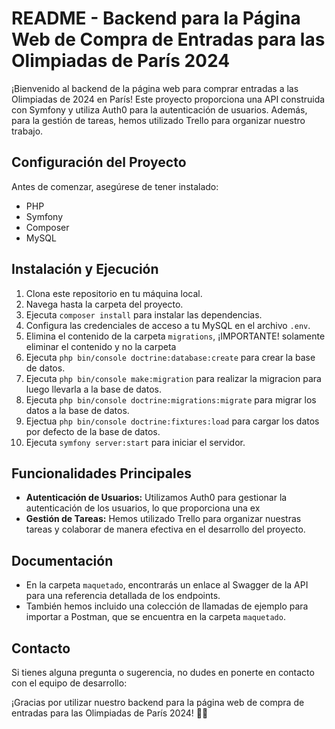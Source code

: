 # README - Backend para la Página Web de Compra de Entradas para las Olimpiadas de París 2024

¡Bienvenido al backend de la página web para comprar entradas a las Olimpiadas de 2024 en París! Este proyecto proporciona una API construida con Symfony y utiliza Auth0 para la autenticación de usuarios. Además, para la gestión de tareas, hemos utilizado Trello para organizar nuestro trabajo.

## Configuración del Proyecto

Antes de comenzar, asegúrese de tener instalado:

- PHP
- Symfony
- Composer
- MySQL

## Instalación y Ejecución

1. Clona este repositorio en tu máquina local.
2. Navega hasta la carpeta del proyecto.
3. Ejecuta `composer install` para instalar las dependencias.
4. Configura las credenciales de acceso a tu MySQL en el archivo `.env`.
5. Elimina el contenido de la carpeta `migrations`, ¡IMPORTANTE! solamente eliminar el contenido y no la carpeta
6. Ejecuta `php bin/console doctrine:database:create` para crear la base de datos.
7. Ejecuta `php bin/console make:migration` para realizar la migracion para luego llevarla a la base de datos.
8. Ejecuta `php bin/console doctrine:migrations:migrate` para migrar los datos a la base de datos.
9. Ejectua `php bin/console doctrine:fixtures:load` para cargar los datos por defecto de la base de datos.
10. Ejecuta `symfony server:start` para iniciar el servidor.

## Funcionalidades Principales

- **Autenticación de Usuarios:** Utilizamos Auth0 para gestionar la autenticación de los usuarios, lo que proporciona una ex
- **Gestión de Tareas:** Hemos utilizado Trello para organizar nuestras tareas y colaborar de manera efectiva en el desarrollo del proyecto.

## Documentación

- En la carpeta `maquetado`, encontrarás un enlace al Swagger de la API para una referencia detallada de los endpoints.
- También hemos incluido una colección de llamadas de ejemplo para importar a Postman, que se encuentra en la carpeta `maquetado`.

## Contacto

Si tienes alguna pregunta o sugerencia, no dudes en ponerte en contacto con el equipo de desarrollo:

¡Gracias por utilizar nuestro backend para la página web de compra de entradas para las Olimpiadas de París 2024! 🎉🏅
